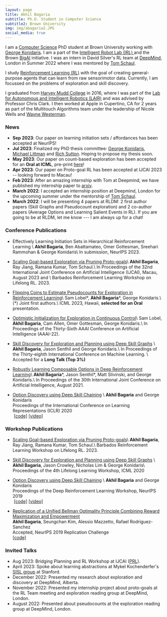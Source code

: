 ```yaml
---
layout: page
title: Akhil Bagaria
subtitle: Ph.D. Student in Computer Science
subtitle2: Brown University
img: img/abagaria2.JPG
social_media: true
---
```


I am a <a href="https://cs.brown.edu/" target="_blank">Computer Science</a> PhD student at Brown University working with <a href="http://cs.brown.edu/people/gdk/" target="_blank">George Konidaris</a>. I am a part of the <a href="http://irl.cs.brown.edu/"> Intelligent Robot Lab (IRL) </a> and the Brown <a href="http://bigai.cs.brown.edu/">BigAI</a> initiative. I was an intern in David Silver's RL team at <a href="https://www.deepmind.com/">DeepMind</a>, London in Summer 2022 where I was mentored by <a href="https://schaul.site44.com/">Tom Schaul</a>.

I study <a href="https://en.wikipedia.org/wiki/Reinforcement_learning" target="_blank">Reinforcement Learning (RL)</a> with the goal of creating general-purpose agents that can learn from raw sensorimotor data. Currently, I am focussed on the problems of exploration and skill discovery.

I graduated from <a href="https://www.hmc.edu/">Harvey Mudd College</a> in 2016, where I was part of the <a href="https://www.lair.hmc.edu">Lab for Autonomous and Intelligent Robotics (LAIR)</a> and was advised by Professor Chris Clark. I then worked at Apple in Cupertino, CA for 2 years as part of the Multitouch Algorithms team under the leadership of Nicole Wells and <a href="https://en.wikipedia.org/wiki/FingerWorks">Wayne Westerman</a>. 

### __News__
* **Sep 2023**: Our paper on learning initiation sets / affordances has been accepted at NeurIPS!
* **Jul 2023**: Finalized my PhD thesis committee: <a href="http://cs.brown.edu/people/gdk/" target="_blank">George Konidaris</a>, <a href="http://cs.brown.edu/~mlittman/" target="_blank">Michael Littman</a> and <a href="http://incompleteideas.net/" target="_blank">Rich Sutton</a>. Hoping to propose my thesis soon. 
* **May 2023**: Our paper on count-based exploration has been accepted for an **Oral at ICML**, pre-print <a href="https://arxiv.org/pdf/2306.03186.pdf">here</a>! 
* **Apr 2023**: Our paper on Proto-goal RL has been accepted at IJCAI 2023 -- looking forward to Macau!
* **Feb 2023**: After an amazing internship with Tom at Deepmind, we have published my internship paper to <a href="https://arxiv.org/abs/2302.04693v1">arxiv</a>.
* **March 2022**: I accepted an internship position at Deepmind, London for the upcoming summer under the mentorship of <a href="https://schaul.site44.com/">Tom Schaul</a>.
* **March 2022**: I will be presenting 4 papers at RLDM: 2 first author papers (Skill Graphs and Pseudocount exploration) and 2 co-author papers (Average Options and Learning Salient Events in RL). If you are going to be at RLDM, let me know --- I am always up for a chat!

### __Conference Publications__

* Effectively Learning Initiation Sets in Hierarchical Reinforcement Learning \\
__Akhil Bagaria__, Ben Abattamateo, Omer Gottesman, Sreehari Rammohan & George Konidaris\\
In submission, NeurIPS 2023.

* <a href="https://arxiv.org/abs/2302.04693v1" target="_blank">Scaling Goal-based Exploration via Pruning Proto-goals</a>\\
__Akhil Bagaria__, Ray Jiang, Ramana Kumar, Tom Schaul.\\
In Proceedings of the 32nd International Joint Conference on Artificial Intelligence (IJCAI), Macau, August 2023 and \\
Barbados Reinforcement Learning Workshop on Lifelong RL. 2023.

* <a href="https://arxiv.org/pdf/2306.03186.pdf" target="_blank">Flipping Coins to Estimate Pseudocounts for Exploration in Reinforcement Learning</a>\\
Sam Lobel\*, __Akhil Bagaria__\*, George Konidaris.\\
(\*) Joint first authors.\\
ICML 2023, Hawaii, **selected for an Oral** presentation.

*  <a href="http://irl.cs.brown.edu/pubs/optinit_explore_control.pdf" target="_blank">Optimistic Initialization for Exploration in Continuous Control</a>\\
Sam Lobel, __Akhil Bagaria__, Cam Allen, Omer Gottesman, George Konidaris.\\
In Proceedings of the Thirty-Sixth AAAI Conference on Artificial Intelligence (AAAI-22).

* <a href="http://proceedings.mlr.press/v139/bagaria21a.html" target="_blank">Skill Discovery for Exploration and Planning using Deep Skill Graphs</a> \\
__Akhil Bagaria__, Jason Senthil and George Konidaris.\\
In Proceedings of the Thirty-eighth International Conference on Machine Learning. \\
Accepted for a __Long Talk (Top 3%)__

*  <a href="https://www.ijcai.org/proceedings/2021/298" target="_blank">Robustly Learning Composable Options in Deep Reinforcement Learning</a>\\
__Akhil Bagaria__\*, Jason Senthil\*, Matt Slivinski, and George Konidaris.\\
In Proceedings of the 30th International Joint Conference on Artificial Intelligence, August 2021.

* <a href="https://openreview.net/pdf?id=B1gqipNYwH" target="_blank">Option Discovery using Deep Skill Chaining</a> \\
__Akhil Bagaria__ and George Konidaris  
Proceedings of the International Conference on Learning Representations (ICLR) 2020  
&nbsp;<a href="https://github.com/deep-skill-chaining/deep-skill-chaining" target="_blank">[code]</a>
<a href="https://www.youtube.com/watch?v=MGvvPmm6JQg&feature=youtu.be" target="_blank">[video]</a>

### __Workshop Publications__

* <a href="https://arxiv.org/abs/2302.04693v1" target="_blank">Scaling Goal-based Exploration via Pruning Proto-goals</a>\\
__Akhil Bagaria__, Ray Jiang, Ramana Kumar, Tom Schaul.\\
Barbados Reinforcement Learning Workshop on Lifelong RL. 2023.

* <a href="https://openreview.net/pdf?id=-mvAo5hWNp" target="_blank">Skill Discovery for Exploration and Planning using Deep Skill Graphs</a> \\
__Akhil Bagaria__, Jason Crowley, Nicholas Lim & George Konidaris\\
Proceedings of the 4th Lifelong Learning Workshop, ICML 2020

* <a href="https://drive.google.com/file/d/10HayIdinBrB5gc451XaNX6i8zD-lRw4n/view" target="_blank">Option Discovery using Deep Skill Chaining</a> \\
__Akhil Bagaria__ and George Konidaris  
Proceedings of the Deep Reinforcement Learning Workshop, NeurIPS 2019  
&nbsp;<a href="https://github.com/deep-skill-chaining/deep-skill-chaining" target="_blank">[code]</a>
 <a href="https://www.youtube.com/watch?v=MGvvPmm6JQg&feature=youtu.be" target="_blank">[video]</a>

* <a href="https://openreview.net/pdf?id=B1grPT9GTH" target="_blank">Replication of a Unified Bellman Optimality Principle Combining Reward Maximization and Empowerment</a>  
__Akhil Bagaria__, Seungchan Kim, Alessio Mazzetto, Rafael Rodriguez-Sanchez  
Accepted, NeurIPS 2019 Replication Challenge  
<a href="https://github.com/eac-replication/eac-replication" target="_blank">[code]</a>

### __Invited Talks__
* Aug 2023: Bridging Planning and RL Workshop at IJCAI (<a href="https://prl-theworkshop.github.io/prl2023-ijcai/" target="_blank">PRL</a>).
* April 2023: Spoke about learning abstractions at Mykel Kochenderfer's <a href="https://web.stanford.edu/group/sisl/cgi-bin/wordpress/">SISL group</a> at Stanford.
* December 2022: Presented my research about exploration and discovery at DeepMind, Alberta.
* November 2022: Presented my internship project about proto-goals at the RL Team meeting and exploration reading group at DeepMind, London.
* August 2022: Presented about pseudocounts at the exploration reading group at DeepMind, London.


